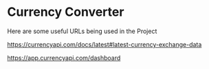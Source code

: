 # Currency Converter
Here are some useful URLs being used in the Project

https://currencyapi.com/docs/latest#latest-currency-exchange-data


https://app.currencyapi.com/dashboard

